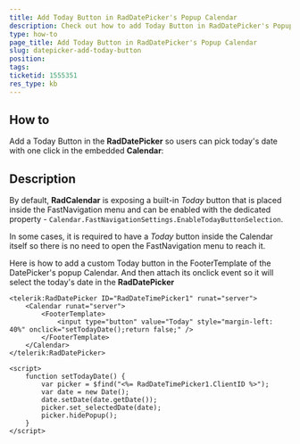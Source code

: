 ```yaml
---
title: Add Today Button in RadDatePicker's Popup Calendar
description: Check out how to add Today Button in RadDatePicker's Popup Calendar. 
type: how-to
page_title: Add Today Button in RadDatePicker's Popup Calendar
slug: datepicker-add-today-button
position: 
tags: 
ticketid: 1555351
res_type: kb
---
```


## How to

Add a Today Button in the **RadDatePicker** so users can pick today's date with one click in the embedded **Calendar**:


## Description

By default, **RadCalendar** is exposing a built-in *Today* button that is placed inside the FastNavigation menu and can be enabled with the dedicated property - `Calendar.FastNavigationSettings.EnableTodayButtonSelection`. 

In some cases, it is required to have a *Today* button inside the Calendar itself so there is no need to open the FastNavigation menu to reach it.

Here is how to add a custom Today button in the FooterTemplate of the DatePicker's popup Calendar. And then attach its onclick event so it will select the today's date in the **RadDatePicker**

````ASPX
<telerik:RadDatePicker ID="RadDateTimePicker1" runat="server">
    <Calendar runat="server">
        <FooterTemplate>
            <input type="button" value="Today" style="margin-left: 40%" onclick="setTodayDate();return false;" />
        </FooterTemplate>
    </Calendar>
</telerik:RadDatePicker>

<script>
    function setTodayDate() {
        var picker = $find("<%= RadDateTimePicker1.ClientID %>");
        var date = new Date();
        date.setDate(date.getDate());
        picker.set_selectedDate(date);
        picker.hidePopup();
    }
</script>
````

 
